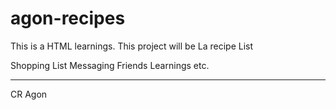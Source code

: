 # agon-recipes

This is a HTML learnings.
This project will be La recipe List

Shopping List 
Messaging Friends 
Learnings etc.

-------------------------

CR Agon 